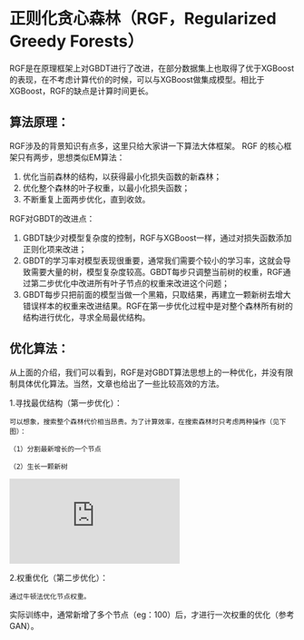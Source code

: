 # **正则化贪心森林（RGF，Regularized Greedy Forests）** #

RGF是在原理框架上对GBDT进行了改进，在部分数据集上也取得了优于XGBoost的表现，在不考虑计算代价的时候，可以与XGBoost做集成模型。相比于XGBoost，RGF的缺点是计算时间更长。

## **算法原理：** ##

RGF涉及的背景知识有点多，这里只给大家讲一下算法大体框架。
RGF 的核心框架只有两步，思想类似EM算法：

1.  优化当前森林的结构，以获得最小化损失函数的新森林；
2.  优化整个森林的叶子权重，以最小化损失函数；	
3.  不断重复上面两步优化，直到收敛。

RGF对GBDT的改进点：

1. 	GBDT缺少对模型复杂度的控制，RGF与XGBoost一样，通过对损失函数添加正则化项来改进；
2.	GBDT的学习率对模型表现很重要，通常我们需要个较小的学习率，这就会导致需要大量的树，模型复杂度较高。GBDT每步只调整当前树的权重，RGF通过第二步优化中改进所有叶子节点的权重来改进这个问题；
3.	GBDT每步只把前面的模型当做一个黑箱，只取结果，再建立一颗新树去增大错误样本的权重来改进结果。RGF在第一步优化过程中是对整个森林所有树的结构进行优化，寻求全局最优结构。

## **优化算法：** ##

从上面的介绍，我们可以看到，RGF是对GBDT算法思想上的一种优化，并没有限制具体优化算法。当然，文章也给出了一些比较高效的方法。

1.寻找最优结构（第一步优化）：

	可以想象，搜索整个森林代价相当昂贵。为了计算效率，在搜索森林时只考虑两种操作（见下图）：

    （1）分割最新增长的一个节点

    （2）生长一颗新树

![](http://i1.go2yd.com/image.php?url=0IM3DWzabd)


2.权重优化（第二步优化）：

    通过牛顿法优化节点权重。
    
实际训练中，通常新增了多个节点（eg：100）后，才进行一次权重的优化（参考GAN）。


